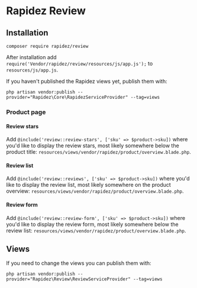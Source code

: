 # Rapidez Review
## Installation
```
composer require rapidez/review
```

After installation add `require('Vendor/rapidez/review/resources/js/app.js');` to `resources/js/app.js`.

If you haven't published the Rapidez views yet, publish them with:
```
php artisan vendor:publish --provider="Rapidez\Core\RapidezServiceProvider" --tag=views
```

### Product page
#### Review stars
Add `@include('review::review-stars', ['sku' => $product->sku])` where you'd like to display the review stars, most likely somewhere below the product title: `resources/views/vendor/rapidez/product/overview.blade.php`.

#### Review list
Add `@include('review::reviews', ['sku' => $product->sku])` where you'd like to display the review list, most likely somewhere on the product overview: `resources/views/vendor/rapidez/product/overview.blade.php`.

#### Review form
Add `@include('review::review-form', ['sku' => $product->sku])` where you'd like to display the review form, most likely somewhere below the review list: `resources/views/vendor/rapidez/product/overview.blade.php`.

## Views
If you need to change the views you can publish them with:
```
php artisan vendor:publish --provider="Rapidez\Review\ReviewServiceProvider" --tag=views
```
